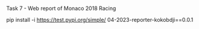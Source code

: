 # 
Task 7 - Web report of Monaco 2018 Racing


pip install -i https://test.pypi.org/simple/ 04-2023-reporter-kokobdji==0.0.1